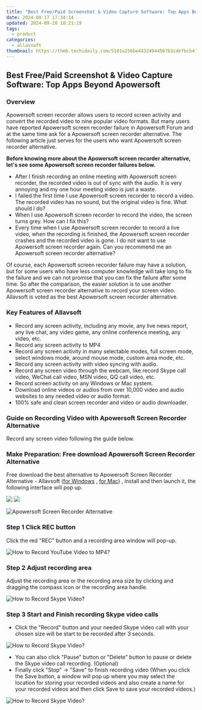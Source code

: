```yaml
---
title: "Best Free/Paid Screenshot & Video Capture Software: Top Apps Beyond Apowersoft"
date: 2024-09-17 17:34:14
updated: 2024-09-20 10:21:19
tags:
  - product
categories:
  - allavsoft
thumbnail: https://thmb.techidaily.com/5101a256be44324944567b3cdefbcb470dad072a31cdc714305925ec88d3af54.jpg
---
```


## Best Free/Paid Screenshot & Video Capture Software: Top Apps Beyond Apowersoft

### Overview

Apowersoft screen recorder allows users to record screen activity and convert the recorded video to nine popular video formats. But many users have reported Apowersoft screen recorder failure in Apowersoft Forum and at the same time ask for a Apowersoft screen recorder alternative. The following article just serves for the users who want Apowersoft screen recorder alternative.

**Before knowing more about the Apowersoft screen recorder alternative, let's see some Apowersoft screen recorder failures below.**

* After I finish recording an online meeting with Apowersoft screen recorder, the recorded video is out of sync with the audio. It is very annoying and my one hour meeting video is just a waste.
* I failed the first time I use Apowersoft screen recorder to record a video. The recorded video has no sound, but the original video is fine. What should I do?
* When I use Apowersoft screen recorder to record the video, the screen turns grey. How can I fix this?
* Every time when I use Apowersoft screen recorder to record a live video, when the recording is finished, the Apowersoft screen recorder crashes and the recorded video is gone. I do not want to use Apowersoft screen recorder again. Can you recommend me an Apowersoft screen recorder alternative?

Of course, each Apowersoft screen recorder failure may have a solution, but for some users who have less computer knowledge will take long to fix the failure and we can not promise that you can fix the failure after some time. So after the comparison, the easier solution is to use another Apowersoft screen recorder alternative to record your screen video. Allavsoft is voted as the best Apowersoft screen recorder alternative.

### Key Features of Allavsoft

* Record any screen activity, including any movie, any live news report, any live chat, any video game, any online conference meeting, any video, etc.
* Record any screen activity to MP4
* Record any screen activity in many selectable modes, full screen mode, select windows mode, around mouse mode, custom area mode, etc.
* Record any screen activity with video syncing with audio.
* Record any screen video through the webcam, like record Skype call video, WeChat call video, MSN video, QQ call video, etc.
* Record screen activity on any Windows or Mac system.
* Download online videos or audios from over 10,000 video and audio websites to any needed video or audio format.
* 100% safe and clean screen recorder and video or audio downloader.

### Guide on Recording Video with Apowersoft Screen Recorder Alternative

Record any screen video following the guide below.

### Make Preparation: Free download Apowersoft Screen Recorder Alternative

Free download the best alternative to Apowersoft Screen Recorder Alternative - Allavsoft ([for Windows](https://tools.techidaily.com/allavsoft/products/) , [for Mac](https://tools.techidaily.com/allavsoft/products/)) , install and then launch it, the following interface will pop up.

[![](https://www.allavsoft.com/how-to/../images/how-to/free-download-win.jpg)](https://tools.techidaily.com/allavsoft/products/) [![](https://www.allavsoft.com/how-to/../images/how-to/free-download-mac.jpg)](https://tools.techidaily.com/allavsoft/products/)

![Apowersoft Screen Recorder Alternative](https://www.allavsoft.com/how-to/../images/allavsoft/screen-shot-600.jpg)

### Step 1 Click REC button

Click the red "REC" button and a recording area window will pop-up.

![How to Record YouTube Video to MP4?](https://www.allavsoft.com/how-to/../images/how-to/record-skype-video-calls/click-rec-to-record-videos.jpg)

### Step 2 Adjust recording area

Adjust the recording area or the recording area size by clicking and dragging the compass icon or the recording area handle.

![How to Record Skype Video?](https://www.allavsoft.com/how-to/../images/how-to/record-skype-video-calls/move-adjust-the-recording-frame.jpg)

### Step 3 Start and Finish recording Skype video calls

* Click the "Record" button and your needed Skype video call with your chosen size will be start to be recorded after 3 seconds.

![How to Record Skype Video?](https://www.allavsoft.com/how-to/../images/how-to/record-skype-video-calls/click-REC.jpg)

* You can also click "Pause" button or "Delete" button to pause or delete the Skype video call recording. (Optional)
* Finally click "Stop" -> "Save" to finish recording video (When you click the Save button, a window will pop up where you may select the location for storing your recorded videos and also create a name for your recorded videos and then click Save to save your recorded videos.)

![How to Record Skype Video?](https://www.allavsoft.com/how-to/../images/how-to/record-skype-video-calls/click-stop-save-to-finish-recording.jpg)

<ins class="adsbygoogle"
     style="display:block"
     data-ad-format="autorelaxed"
     data-ad-client="ca-pub-7571918770474297"
     data-ad-slot="1223367746"></ins>



<ins class="adsbygoogle"
     style="display:block"
     data-ad-client="ca-pub-7571918770474297"
     data-ad-slot="8358498916"
     data-ad-format="auto"
     data-full-width-responsive="true"></ins>
